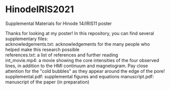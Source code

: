 # HinodeIRIS2021
Supplemental Materials for Hinode 14/IRIS11 poster
  
Thanks for looking at my poster! In this repository, you can find several supplementary files:  
acknowledgements.txt: acknowledgements for the many people who helped make this research possible  
references.txt: a list of references and further reading  
int_movie.mp4: a movie showing the core intensities of the four observed lines, in addition to the HMI continuum and magnetogram. Pay close attention for the "cold bubbles" as they appear around the edge of the pore!  
supplemental.pdf: supplemental figures and equations
manuscript.pdf: manuscript of the paper (in preparation)  
